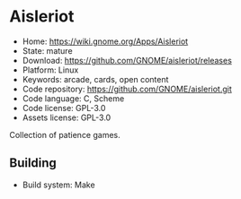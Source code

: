 # Aisleriot

- Home: https://wiki.gnome.org/Apps/Aisleriot
- State: mature
- Download: https://github.com/GNOME/aisleriot/releases
- Platform: Linux
- Keywords: arcade, cards, open content
- Code repository: https://github.com/GNOME/aisleriot.git
- Code language: C, Scheme
- Code license: GPL-3.0
- Assets license: GPL-3.0

Collection of patience games.

## Building

- Build system: Make
